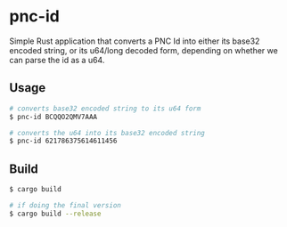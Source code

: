 pnc-id
======
Simple Rust application that converts a PNC Id into either its base32 encoded
string, or its u64/long decoded form, depending on whether we can parse the id as a u64.

## Usage
```bash
# converts base32 encoded string to its u64 form
$ pnc-id BCQQO2QMV7AAA

# converts the u64 into its base32 encoded string
$ pnc-id 621786375614611456
```

## Build
```bash
$ cargo build

# if doing the final version
$ cargo build --release
```
